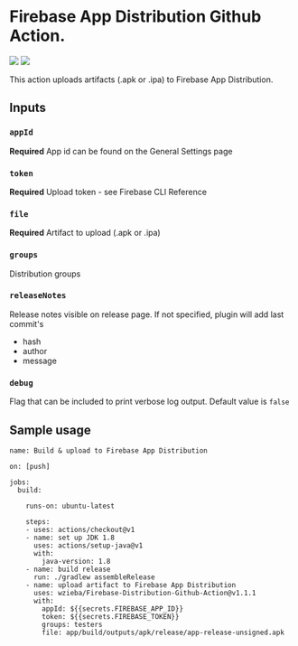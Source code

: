 # Firebase App Distribution Github Action.

<a href="https://github.com/wzieba/Firebase-Distribution-Github-Action/actions">![](https://github.com/wzieba/Firebase-Distribution-Github-Action/workflows/Sample%20workflow%20for%20Firebase%20Distribution%20action/badge.svg)</a>
<a href="https://github.com/wzieba/Firebase-Distribution-Github-Action/releases">![](https://img.shields.io/github/v/release/wzieba/Firebase-Distribution-Github-Action)</a>

This action uploads artifacts (.apk or .ipa) to Firebase App Distribution.

## Inputs

### `appId`

**Required** App id can be found on the General Settings page

### `token`

**Required** Upload token - see Firebase CLI Reference

### `file`

**Required** Artifact to upload (.apk or .ipa)

### `groups`

Distribution groups

### `releaseNotes`

Release notes visible on release page. If not specified, plugin will add last commit's
 - hash
 - author
 - message
 
### `debug`

Flag that can be included to print verbose log output. Default value is `false`

## Sample usage

```
name: Build & upload to Firebase App Distribution 

on: [push]

jobs:
  build:

    runs-on: ubuntu-latest

    steps:
    - uses: actions/checkout@v1
    - name: set up JDK 1.8
      uses: actions/setup-java@v1
      with:
        java-version: 1.8
    - name: build release 
      run: ./gradlew assembleRelease
    - name: upload artifact to Firebase App Distribution
      uses: wzieba/Firebase-Distribution-Github-Action@v1.1.1
      with:
        appId: ${{secrets.FIREBASE_APP_ID}}
        token: ${{secrets.FIREBASE_TOKEN}}
        groups: testers
        file: app/build/outputs/apk/release/app-release-unsigned.apk
```
